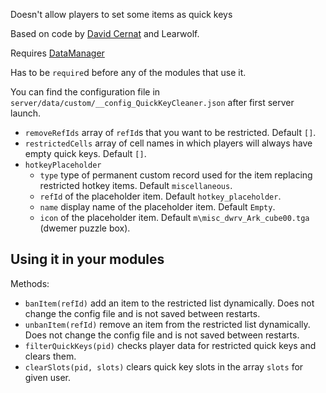 Doesn't allow players to set some items as quick keys

Based on code by [David Cernat](https://github.com/davidcernat) and Learwolf.

Requires [DataManager](https://github.com/tes3mp-scripts/DataManager)

Has to be `require`d before any of the modules that use it.

You can find the configuration file in `server/data/custom/__config_QuickKeyCleaner.json` after first server launch.
* `removeRefIds` array of `refId`s that you want to be restricted. Default `[]`.
* `restrictedCells` array of cell names in which players will always have empty quick keys. Default `[]`.
* `hotkeyPlaceholder`  
  * `type` type of permanent custom record used for the item replacing restricted hotkey items. Default `miscellaneous`.
  * `refId` of the placeholder item. Default `hotkey_placeholder`.
  * `name` display name of the placeholder item. Default `Empty`.
  * `icon` of the placeholder item. Default `m\misc_dwrv_Ark_cube00.tga` (dwemer puzzle box).

Using it in your modules
---
Methods:
* `banItem(refId)` add an item to the restricted list dynamically. Does not change the config file and is not saved between restarts.
* `unbanItem(refId)` remove an item from the restricted list dynamically. Does not change the config file and is not saved between restarts.
* `filterQuickKeys(pid)` checks player data for restricted quick keys and clears them.
* `clearSlots(pid, slots)` clears quick key slots in the array `slots` for given user.
